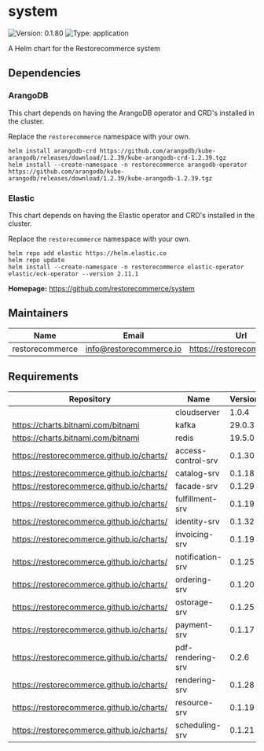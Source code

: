 # system

![Version: 0.1.80](https://img.shields.io/badge/Version-0.1.80-informational?style=flat-square) ![Type: application](https://img.shields.io/badge/Type-application-informational?style=flat-square)

A Helm chart for the Restorecommerce system

## Dependencies

### ArangoDB

This chart depends on having the ArangoDB operator and CRD's installed in the cluster.

Replace the `restorecommerce` namespace with your own.

```shell
helm install arangodb-crd https://github.com/arangodb/kube-arangodb/releases/download/1.2.39/kube-arangodb-crd-1.2.39.tgz
helm install --create-namespace -n restorecommerce arangodb-operator https://github.com/arangodb/kube-arangodb/releases/download/1.2.39/kube-arangodb-1.2.39.tgz
```

### Elastic

This chart depends on having the Elastic operator and CRD's installed in the cluster.

Replace the `restorecommerce` namespace with your own.

```shell
helm repo add elastic https://helm.elastic.co
helm repo update
helm install --create-namespace -n restorecommerce elastic-operator elastic/eck-operator --version 2.11.1
```

**Homepage:** <https://github.com/restorecommerce/system>

## Maintainers

| Name | Email | Url |
| ---- | ------ | --- |
| restorecommerce | <info@restorecommerce.io> | <https://restorecommerce.io/> |

## Requirements

| Repository | Name | Version |
|------------|------|---------|
|  | cloudserver | 1.0.4 |
| https://charts.bitnami.com/bitnami | kafka | 29.0.3 |
| https://charts.bitnami.com/bitnami | redis | 19.5.0 |
| https://restorecommerce.github.io/charts/ | access-control-srv | 0.1.30 |
| https://restorecommerce.github.io/charts/ | catalog-srv | 0.1.18 |
| https://restorecommerce.github.io/charts/ | facade-srv | 0.1.29 |
| https://restorecommerce.github.io/charts/ | fulfillment-srv | 0.1.19 |
| https://restorecommerce.github.io/charts/ | identity-srv | 0.1.32 |
| https://restorecommerce.github.io/charts/ | invoicing-srv | 0.1.19 |
| https://restorecommerce.github.io/charts/ | notification-srv | 0.1.25 |
| https://restorecommerce.github.io/charts/ | ordering-srv | 0.1.20 |
| https://restorecommerce.github.io/charts/ | ostorage-srv | 0.1.25 |
| https://restorecommerce.github.io/charts/ | payment-srv | 0.1.17 |
| https://restorecommerce.github.io/charts/ | pdf-rendering-srv | 0.2.6 |
| https://restorecommerce.github.io/charts/ | rendering-srv | 0.1.28 |
| https://restorecommerce.github.io/charts/ | resource-srv | 0.1.19 |
| https://restorecommerce.github.io/charts/ | scheduling-srv | 0.1.21 |
